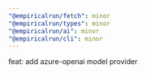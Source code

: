 ```yaml
---
"@empiricalrun/fetch": minor
"@empiricalrun/types": minor
"@empiricalrun/ai": minor
"@empiricalrun/cli": minor
---
```


feat: add azure-openai model provider
